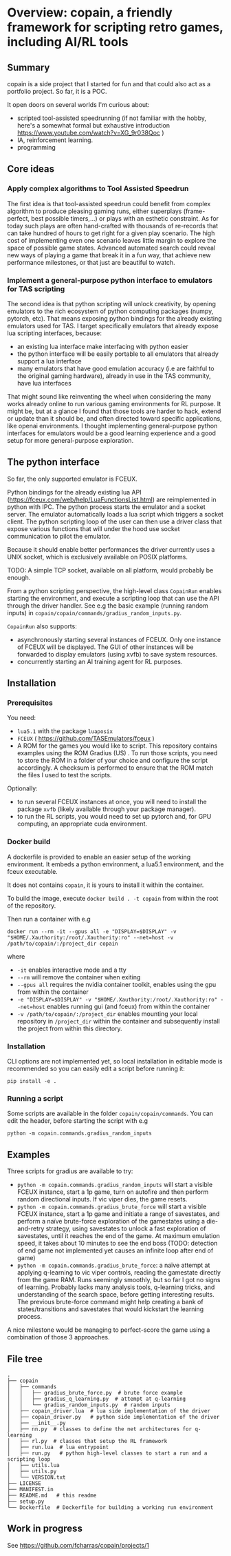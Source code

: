 # Overview: copain, a friendly framework for scripting retro games, including AI/RL tools

## Summary

copain is a side project that I started for fun and that could also act as a portfolio project. So far, it is a POC.

It open doors on several worlds I'm curious about:
- scripted tool-assisted speedrunning (if not familiar with the hobby, here's a somewhat formal but exhaustive introduction https://www.youtube.com/watch?v=XG_9r038Qoc )
- IA, reinforcement learning.
- programming

## Core ideas

### Apply complex algorithms to Tool Assisted Speedrun

The first idea is that tool-assisted speedrun could benefit from complex algorithm to produce pleasing gaming runs, either superplays (frame-perfect, best possible timers,...) or plays with an esthetic constraint. As for today such plays are often hand-crafted with thousands of re-records that can take hundred of hours to get right for a given play scenario. The high cost of implementing even one scenario leaves little margin to explore the space of possible game states. Advanced automated search could reveal new ways of playing a game that break it in a fun way, that achieve new performance milestones, or that just are beautiful to watch.

### Implement a general-purpose python interface to emulators for TAS scripting

The second idea is that python scripting will unlock creativity, by opening emulators to the rich ecosystem of python computing packages (numpy, pytorch, etc). That means exposing python bindings for the already existing emulators used for TAS. I target specifically emulators that already expose lua scripting interfaces, because:
- an existing lua interface make interfacing with python easier
- the python interface will be easily portable to all emulators that already support a lua interface
- many emulators that have good emulation accuracy (i.e are faithful to the original gaming hardware), already in use in the TAS community, have lua interfaces

That might sound like reinventing the wheel when considering the many works already online to run various gaming environments for RL purpose. It might be, but at a glance I found that those tools are harder to hack, extend or update than it should be, and often directed toward specific applications, like openai environments. I thought implementing general-purpose python interfaces for emulators would be a good learning experience and a good setup for more general-purpose exploration.

## The python interface

So far, the only supported emulator is FCEUX.

Python bindings for the already existing lua API (https://fceux.com/web/help/LuaFunctionsList.html) are reimplemented in python with IPC. The python process starts the emulator and a socket server. The emulator automatically loads a lua script which triggers a socket client. The python scripting loop of the user can then use a driver class that expose various functions that will under the hood use socket communication to pilot the emulator.

Because it should enable better performances the driver currently uses a UNIX socket, which is exclusively available on POSIX platforms.

TODO: A simple TCP socket, available on all platform, would probably be enough.

From a python scripting perspective, the high-level class `CopainRun` enables starting the environment, and execute a scripting loop that can use the API through the driver handler. See e.g the basic example (running random inputs) in `copain/copain/commands/gradius_random_inputs.py`.

`CopainRun` also supports:
- asynchronously starting several instances of FCEUX. Only one instance of FCEUX will be displayed. The GUI of other instances will be forwarded to display emulators (using xvfb) to save system resources.
- concurrently starting an AI training agent for RL purposes.

## Installation

### Prerequisites

You need:
- `lua5.1` with the package `luaposix`
- `FCEUX` ( https://github.com/TASEmulators/fceux )
- A ROM for the games you would like to script. This repository contains examples using the ROM Gradius (US) . To run those scripts, you need to store the ROM in a folder of your choice and configure the script accordingly. A checksum is performed to ensure that the ROM match the files I used to test the scripts.

Optionally:
- to run several FCEUX instances at once, you will need to install the package `xvfb` (likely available through your package manager).
- to run the RL scripts, you would need to set up pytorch and, for GPU computing, an appropriate cuda environment.

### Docker build

A dockerfile is provided to enable an easier setup of the working environment. It embeds a python environment, a lua5.1 environment, and the fceux executable.

It does not contains `copain`, it is yours to install it within the container.

To build the image, execute `docker build . -t copain` from within the root of the repository.

Then run a container with e.g

`docker run --rm -it --gpus all -e "DISPLAY=$DISPLAY" -v "$HOME/.Xauthority:/root/.Xauthority:ro" --net=host -v /path/to/copain/:/project_dir copain`

where

- `-it` enables interactive mode and a tty
- `--rm` will remove the container when exiting
- `--gpus all` requires the nvidia container toolkit, enables using the gpu from within the container
- `-e "DISPLAY=$DISPLAY" -v "$HOME/.Xauthority:/root/.Xauthority:ro" --net=host` enables running gui (and fceux) from within the container
- `-v /path/to/copain/:/project_dir` enables mounting your local repository in `/project_dir` within the container and subsequently install the project from within this directory.

### Installation

CLI options are not implemented yet, so local installation in editable mode is recommended so you can easily edit a script before running it:

`pip install -e .`

### Running a script

Some scripts are available in the folder `copain/copain/commands`. You can edit the header, before starting the script with e.g

`python -m copain.commands.gradius_random_inputs`

## Examples

Three scripts for gradius are available to try:

- `python -m copain.commands.gradius_random_inputs` will start a visible FCEUX instance, start a 1p game, turn on autofire and then perform random directional inputs. If vic viper dies, the game resets.
- `python -m copain.commands.gradius_brute_force` will start a visible FCEUX instance, start a 1p game and initiate a range of savestates, and perform a naïve brute-force exploration of the gamestates using a die-and-retry strategy, using savestates to unlock a fast exploration of savestates, until it reaches the end of the game. At maximum emulation speed, it takes about 10 minutes to see the end boss (TODO: detection of end game not implemented yet causes an infinite loop after end of game)
- `python -m copain.commands.gradius_brute_force`: a naïve attempt at applying q-learning to vic viper controls, reading the gamestate directly from the game RAM. Runs seemingly smoothly, but so far I got no signs of learning. Probably lacks many analysis tools, q-learning tricks, and understanding of the search space, before getting interesting results. The previous brute-force command might help creating a bank of states/transitions and savestates that would kickstart the learning process.

A nice milestone would be managing to perfect-score the game using a combination of those 3 approaches.

## File tree

```
.
├── copain
│   ├── commands
│   │   ├── gradius_brute_force.py  # brute force example
│   │   ├── gradius_q_learning.py  # attempt at q-learning
│   │   └── gradius_random_inputs.py  # random inputs
│   ├── copain_driver.lua  # lua side implementation of the driver
│   ├── copain_driver.py   # python side implementation of the driver
│   ├── __init__.py
│   ├── nn.py  # classes to define the net architectures for q-learning
│   ├── rl.py  # classes that setup the RL framework
│   ├── run.lua  # lua entrypoint
│   ├── run.py   # python high-level classes to start a run and a scripting loop
│   ├── utils.lua
│   ├── utils.py
│   └── VERSION.txt
├── LICENSE
├── MANIFEST.in
├── README.md   # this readme
├── setup.py
└── Dockerfile  # Dockerfile for building a working run environment
```

## Work in progress

See https://github.com/fcharras/copain/projects/1
